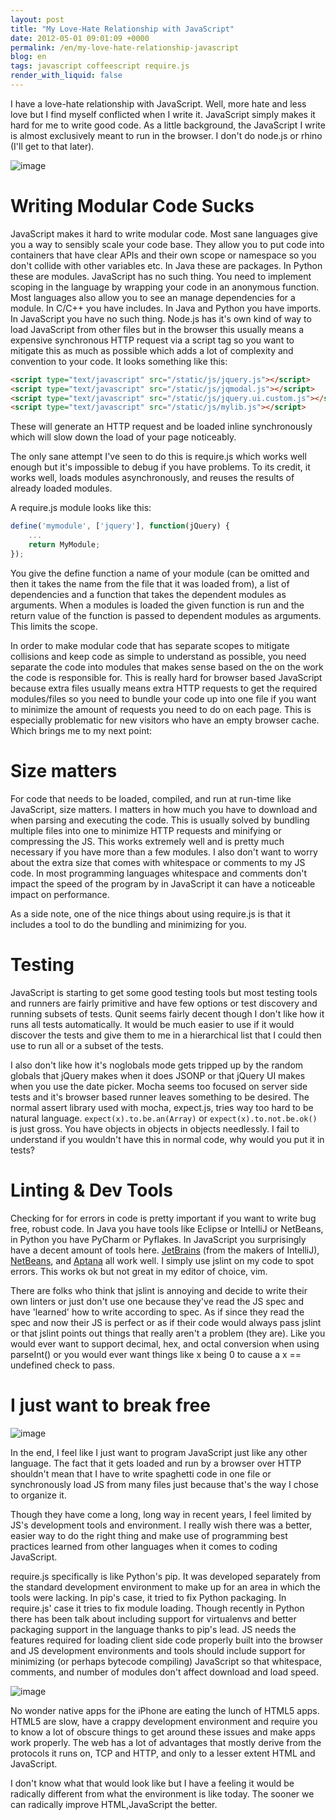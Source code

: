 ```yaml
---
layout: post
title: "My Love-Hate Relationship with JavaScript"
date: 2012-05-01 09:01:09 +0000
permalink: /en/my-love-hate-relationship-javascript
blog: en
tags: javascript coffeescript require.js
render_with_liquid: false
---
```


I have a love-hate relationship with JavaScript. Well, more hate and
less love but I find myself conflicted when I write it. JavaScript
simply makes it hard for me to write good code. As a little background,
the JavaScript I write is almost exclusively meant to run in the
browser. I don't do node.js or rhino (I'll get to that later).

![image](https://storage.googleapis.com/static.ianlewis.org/prod/img/677/javascript_the_evil_parts_small.png)

# Writing Modular Code Sucks

JavaScript makes it hard to write modular code. Most sane languages give
you a way to sensibly scale your code base. They allow you to put code
into containers that have clear APIs and their own scope or namespace so
you don't collide with other variables etc. In Java these are packages.
In Python these are modules. JavaScript has no such thing. You need to
implement scoping in the language by wrapping your code in an anonymous
function. Most languages also allow you to see an manage dependencies
for a module. In C/C++ you have includes. In Java and Python you have
imports. In JavaScript you have no such thing. Node.js has it's own kind
of way to load JavaScript from other files but in the browser this
usually means a expensive synchronous HTTP request via a script tag so
you want to mitigate this as much as possible which adds a lot of
complexity and convention to your code. It looks something like this:

```html
<script type="text/javascript" src="/static/js/jquery.js"></script>
<script type="text/javascript" src="/static/js/jqmodal.js"></script>
<script type="text/javascript" src="/static/js/jquery.ui.custom.js"></script>
<script type="text/javascript" src="/static/js/mylib.js"></script>
```

These will generate an HTTP request and be loaded inline synchronously
which will slow down the load of your page noticeably.

The only sane attempt I've seen to do this is require.js which works
well enough but it's impossible to debug if you have problems. To its
credit, it works well, loads modules asynchronously, and reuses the
results of already loaded modules.

A require.js module looks like this:

```javascript
define('mymodule', ['jquery'], function(jQuery) {
    ...
    return MyModule;
});
```

You give the define function a name of your module (can be omitted and
then it takes the name from the file that it was loaded from), a list of
dependencies and a function that takes the dependent modules as
arguments. When a modules is loaded the given function is run and the
return value of the function is passed to dependent modules as
arguments. This limits the scope.

In order to make modular code that has separate scopes to mitigate
collisions and keep code as simple to understand as possible, you need
separate the code into modules that makes sense based on the on the work
the code is responsible for. This is really hard for browser based
JavaScript because extra files usually means extra HTTP requests to get
the required modules/files so you need to bundle your code up into one
file if you want to minimize the amount of requests you need to do on
each page. This is especially problematic for new visitors who have an
empty browser cache. Which brings me to my next point:

# Size matters

For code that needs to be loaded, compiled, and run at run-time like
JavaScript, size matters. I matters in how much you have to download and
when parsing and executing the code. This is usually solved by bundling
multiple files into one to minimize HTTP requests and minifying or
compressing the JS. This works extremely well and is pretty much
necessary if you have more than a few modules. I also don't want to
worry about the extra size that comes with whitespace or comments to my
JS code. In most programming languages whitespace and comments don't
impact the speed of the program by in JavaScript it can have a
noticeable impact on performance.

As a side note, one of the nice things about using require.js is that it
includes a tool to do the bundling and minimizing for you.

# Testing

JavaScript is starting to get some good testing tools but most testing
tools and runners are fairly primitive and have few options or test
discovery and running subsets of tests. Qunit seems fairly decent though
I don't like how it runs all tests automatically. It would be much
easier to use if it would discover the tests and give them to me in a
hierarchical list that I could then use to run all or a subset of the
tests.

I also don't like how it's noglobals mode gets tripped up by the random
globals that jQuery makes when it does JSONP or that jQuery UI makes
when you use the date picker. Mocha seems too focused on server side
tests and it's browser based runner leaves something to be desired. The
normal assert library used with mocha, expect.js, tries way too hard to
be natural language. `expect(x).to.be.an(Array)` or
`expect(x).to.not.be.ok()` is just gross. You have objects in objects in
objects needlessly. I fail to understand if you wouldn't have this in
normal code, why would you put it in tests?

# Linting & Dev Tools

Checking for for errors in code is pretty important if you want to write
bug free, robust code. In Java you have tools like Eclipse or IntelliJ
or NetBeans, in Python you have PyCharm or Pyflakes. In JavaScript you
surprisingly have a decent amount of tools here.
[JetBrains](http://www.jetbrains.com/) (from the makers of IntelliJ),
[NetBeans](http://www.netbeans.org/), and
[Aptana](http://www.aptana.com/) all work well. I simply use jslint on
my code to spot errors. This works ok but not great in my editor of
choice, vim.

There are folks who think that jslint is annoying and decide to write
their own linters or just don't use one because they've read the JS spec
and have 'learned' how to write according to spec. As if since they read
the spec and now their JS is perfect or as if their code would always
pass jslint or that jslint points out things that really aren't a
problem (they are). Like you would ever want to support decimal, hex,
and octal conversion when using parseInt() or you would ever want things
like x being 0 to cause a x == undefined check to pass.

# I just want to break free

![image](https://storage.googleapis.com/static.ianlewis.org/prod/img/677/break_free_medium.jpg)

In the end, I feel like I just want to program JavaScript just like any
other language. The fact that it gets loaded and run by a browser over
HTTP shouldn't mean that I have to write spaghetti code in one file or
synchronously load JS from many files just because that's the way I
chose to organize it.

Though they have come a long, long way in recent years, I feel limited
by JS's development tools and environment. I really wish there was a
better, easier way to do the right thing and make use of programming
best practices learned from other languages when it comes to coding
JavaScript.

require.js specifically is like Python's pip. It was developed
separately from the standard development environment to make up for an
area in which the tools were lacking. In pip's case, it tried to fix
Python packaging. In require.js' case it tries to fix module loading.
Though recently in Python there has been talk about including support
for virtualenvs and better packaging support in the language thanks to
pip's lead. JS needs the features required for loading client side code
properly built into the browser and JS development environments and
tools should include support for minimizing (or perhaps bytecode
compiling) JavaScript so that whitespace, comments, and number of
modules don't affect download and load speed.

![image](https://storage.googleapis.com/static.ianlewis.org/prod/img/677/html5_thumbnail.png)

No wonder native apps for the iPhone are eating the lunch of HTML5 apps.
HTML5 are slow, have a crappy development environment and require you to
know a lot of obscure things to get around these issues and make apps
work properly. The web has a lot of advantages that mostly derive from
the protocols it runs on, TCP and HTTP, and only to a lesser extent HTML
and JavaScript.

I don't know what that would look like but I have a feeling it would be
radically different from what the environment is like today. The sooner
we can radically improve HTML,JavaScript the better.
